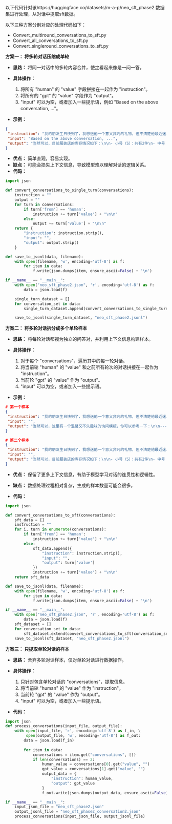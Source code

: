 以下代码针对该https://huggingface.co/datasets/m-a-p/neo_sft_phase2 数据集进行处理，从对话中提取sft数据。

以下三种方案分别对应的处理代码如下：
- Convert_multiround_conversations_to_sft.py
- Convert_all_conversations_to_sft.py
- Convert_singleround_conversations_to_sft.py

**方案一：  将多轮对话压缩成单轮**
* **思路：** 将同一对话中的多轮内容合并，使之看起来像是一问一答。
* **具体操作：**
    1.  将所有 "human" 的 "value"  字段拼接在一起作为  "instruction"。
    2.  将所有的 "gpt" 的 "value" 字段作为  "output"。
    3.  "input" 可以为空，或者加入一些提示语，例如 "Based on the above conversation, ..."。

* **示例：**

```json
{
 "instruction": "我的朋友生日快到了，我想送他一个意义非凡的礼物，但不清楚他最近迷上了什么。你能帮我构思一条信息，好让我询问他的最新兴趣吗？请问可以分享一下特定尺码的衣物具体有多少件吗？",
 "input": "Based on the above conversation, ...",
 "output": "当然可以，目前服装店的库存情况如下：\n\n- 小号（S）：共有2件\n- 中号（M）：共有4件\n- 大号（L）：共有3件\n- 特大号（XL）：共有7件\n\n如果您想了解某个具体尺码的详细数量，请告诉我那个尺码吧。"
}
```

* **优点：** 简单直观，容易实现。
* **缺点：**  可能会损失上下文信息，导致模型难以理解对话的逻辑关系。
* **代码：**
```python
import json

def convert_conversations_to_single_turn(conversations):
    instruction = ""
    output = ""
    for turn in conversations:
        if turn['from'] == 'human':
            instruction += turn['value'] + "\n\n"
        else:
            output += turn['value'] + "\n\n"
    return {
        "instruction": instruction.strip(),
        "input": "",
        "output": output.strip()
    }

def save_to_jsonl(data, filename):
    with open(filename, 'w', encoding='utf-8') as f:
        for item in data:
            f.write(json.dumps(item, ensure_ascii=False) + '\n')

if __name__ == "__main__":
    with open("neo_sft_phase2.json", 'r', encoding='utf-8') as f:
        data = json.load(f)

    single_turn_dataset = []
    for conversation_set in data:
        single_turn_dataset.append(convert_conversations_to_single_turn(conversation_set['conversations']))

    save_to_jsonl(single_turn_dataset, "neo_sft_phase2.jsonl")
```

**方案二： 将多轮对话拆分成多个单轮样本**

*  **思路：** 将每轮对话都视为独立的问答对，并利用上下文信息构建样本。
* **具体操作：**
    1. 对于每个 "conversations"，遍历其中的每一轮对话。
    2. 将当前轮 "human" 的 "value"  和之前所有轮次的对话拼接在一起作为 "instruction"。
    3. 当前轮 "gpt" 的 "value" 作为 "output"。
    4. "input" 可以为空，或者加入一些提示语。

* **示例：**

```json
# 第一个样本
{
 "instruction": "我的朋友生日快到了，我想送他一个意义非凡的礼物，但不清楚他最近迷上了什么。你能帮我构思一条信息，好让我询问他的最新兴趣吗？",
 "input": "",
 "output": "当然可以，这里有一个温馨又不失趣味的询问模板，你可以参考一下：\n\n---\n\n亲爱的小明（请替换为朋友的名字），\n\n哇，转眼又是一年，你的生日悄然而至！我正在密谋一个超级特别的生日惊喜，希望能直击你的心坎，成为你难以忘怀的礼物！🎈\n\n为了这份惊喜的精准度，我急需了解你近来沉迷于哪些新鲜事物或老爱好里。无论是沉浸在书香中、追逐最新的科技潮流、探索户外的无限可能，还是沉醉于音符编织的梦想，我都渴望听到你的心声。你的每一个小喜好，都是我挑选完美礼物的宝贵线索！\n\n等不及要听你的分享啦，这样我就能更靠近那份能让你眼前一亮的礼物！🎁\n\n提前祝福你，愿这一年比上一年更加精彩！\n\n[你的名字]\n\n---\n\n这样的信息不仅展现了你对朋友生日的用心，还以一种轻松的方式鼓励他分享自己的兴趣，从而帮助你找到那个“正中红心”的礼物。"
}

# 第二个样本
{
 "instruction": "我的朋友生日快到了，我想送他一个意义非凡的礼物，但不清楚他最近迷上了什么。你能帮我构思一条信息，好让我询问他的最新兴趣吗？当然可以，这里有一个温馨又不失趣味的询问模板，你可以参考一下：\n\n---\n\n亲爱的小明（请替换为朋友的名字），\n\n哇，转眼又是一年，你的生日悄然而至！我正在密谋一个超级特别的生日惊喜，希望能直击你的心坎，成为你难以忘怀的礼物！🎈\n\n为了这份惊喜的精准度，我急需了解你近来沉迷于哪些新鲜事物或老爱好里。无论是沉浸在书香中、追逐最新的科技潮流、探索户外的无限可能，还是沉醉于音符编织的梦想，我都渴望听到你的心声。你的每一个小喜好，都是我挑选完美礼物的宝贵线索！\n\n等不及要听你的分享啦，这样我就能更靠近那份能让你眼前一亮的礼物！🎁\n\n提前祝福你，愿这一年比上一年更加精彩！\n\n[你的名字]\n\n---\n\n这样的信息不仅展现了你对朋友生日的用心，还以一种轻松的方式鼓励他分享自己的兴趣，从而帮助你找到那个“正中红心”的礼物。请问可以分享一下特定尺码的衣物具体有多少件吗？",
 "input": "",
 "output": "当然可以，目前服装店的库存情况如下：\n\n- 小号（S）：共有2件\n- 中号（M）：共有4件\n- 大号（L）：共有3件\n- 特大号（XL）：共有7件\n\n如果您想了解某个具体尺码的详细数量，请告诉我那个尺码吧。"
}
```

* **优点：**  保留了更多上下文信息，有助于模型学习对话的连贯性和逻辑性。
* **缺点：**  数据处理过程相对复杂，生成的样本数量可能会很多。

* **代码：**
```python
import json

def convert_conversations_to_sft(conversations):
    sft_data = []
    instruction = ""
    for i, turn in enumerate(conversations):
        if turn['from'] == 'human':
            instruction += turn['value'] + "\n\n"
        else:
            sft_data.append({
                "instruction": instruction.strip(),
                "input": "",
                "output": turn['value']
            })
            instruction += turn['value'] + "\n\n"
    return sft_data

def save_to_jsonl(data, filename):
    with open(filename, 'w', encoding='utf-8') as f:
        for item in data:
            f.write(json.dumps(item, ensure_ascii=False) + '\n')

if __name__ == "__main__":
    with open("neo_sft_phase2.json", 'r', encoding='utf-8') as f:
        data = json.load(f)
    sft_dataset = []
    for conversation_set in data:
        sft_dataset.extend(convert_conversations_to_sft(conversation_set['conversations']))
    save_to_jsonl(sft_dataset, "neo_sft_phase2.jsonl")
```

**方案三： 只提取单轮对话的样本**

*  **思路：** 舍弃多轮对话样本，仅对单轮对话进行数据操作。
* **具体操作：**
    1. 只针对包含单轮对话的 "conversations"，提取信息。
    2. 将当前轮 "human" 的 "value" 作为 "instruction"。
    3. 当前轮 "gpt" 的 "value" 作为 "output"。
    4. "input" 可以为空，或者加入一些提示语。

* **代码：**
```python
import json
def process_conversations(input_file, output_file):
    with open(input_file, 'r', encoding='utf-8') as f_in, \
         open(output_file, 'w', encoding='utf-8') as f_out:
        data = json.load(f_in)
        
        for item in data:
            conversations = item.get("conversations", [])
            if len(conversations) == 2:
                human_value = conversations[0].get("value", "")
                gpt_value = conversations[1].get("value", "")
                output_data = {
                    "instruction": human_value,
                    "output": gpt_value
                }
                f_out.write(json.dumps(output_data, ensure_ascii=False) + "\n")

if __name__ == "__main__":
    input_json_file = "neo_sft_phase2.json"
    output_jsonl_file = "neo_sft_phase2_conversation2.json"
    process_conversations(input_json_file, output_jsonl_file)
```